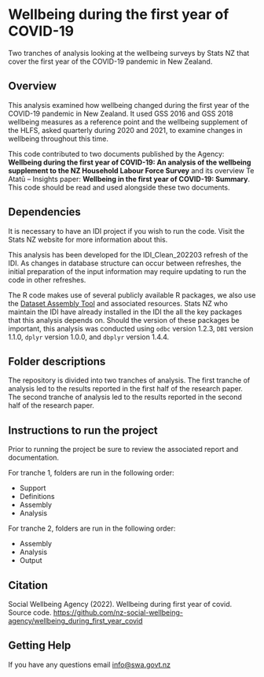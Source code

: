 # Wellbeing during the first year of COVID-19

Two tranches of analysis looking at the wellbeing surveys by Stats NZ that cover the first year of the COVID-19 pandemic in New Zealand.

## Overview
This analysis examined how wellbeing changed during the first year of the COVID-19 pandemic in New Zealand. It used GSS 2016 and GSS 2018 wellbeing measures as a reference point and the wellbeing supplement of the HLFS, asked quarterly during 2020 and 2021, to examine changes in wellbeing throughout this time.

This code contributed to two documents published by the Agency: **Wellbeing during the first year of COVID-19: An analysis of the wellbeing supplement to the NZ Household Labour Force Survey** and its overview Te Atatū – Insights paper: **Wellbeing in the first year of COVID-19: Summary**. This code should be read and used alongside these two documents.

## Dependencies
It is necessary to have an IDI project if you wish to run the code.  Visit the Stats NZ website for more information about this. 

This analysis has been developed for the IDI_Clean_202203 refresh of the IDI. As changes in database structure can occur between refreshes, the initial preparation of the input information may require updating to run the code in other refreshes.
 
The R code makes use of several publicly available R packages, we also use the [Dataset Assembly Tool](https://github.com/nz-social-wellbeing-agency/dataset_assembly_tool) and associated resources. Stats NZ who maintain the IDI have already installed in the IDI the all the key packages that this analysis depends on. Should the version of  these packages be important, this analysis was conducted using `odbc` version 1.2.3,  `DBI` version 1.1.0, `dplyr` version 1.0.0, and `dbplyr` version 1.4.4.

## Folder descriptions

The repository is divided into two tranches of analysis. The first tranche of analysis led to the results reported in the first half of the research paper. The second tranche of analysis led to the results reported in the second half of the research paper.

## Instructions to run the project

Prior to running the project be sure to review the associated report and documentation.

For tranche 1, folders are run in the following order:
 * Support
 * Definitions
 * Assembly
 * Analysis

For tranche 2, folders are run in the following order:
 * Assembly
 * Analysis
 * Output

## Citation

Social Wellbeing Agency (2022). Wellbeing during first year of covid. Source code. https://github.com/nz-social-wellbeing-agency/wellbeing_during_first_year_covid

## Getting Help
If you have any questions email info@swa.govt.nz
